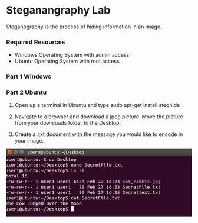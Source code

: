 # Steganangraphy Lab

Steganography is the process of hiding information in an image. 

### Required Resources
* Windows Operating System with admin access
* Ubuntu Operating System with root access

### Part 1 Windows




### Part 2 Ubuntu
1. Open up a terminal in Ubuntu and type 
sudo apt-get install steghide

2. Navigate to a browser and download a jpeg picture. Move the picture from your downloads folder to the Desktop.

3. Create a .txt document with the message you would like to encode in your image.


![test](images/steglabimage1.png)
